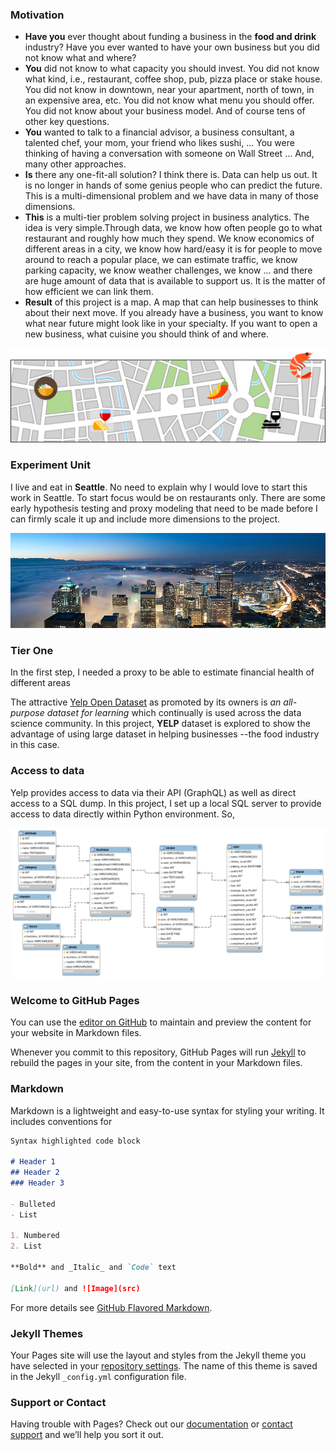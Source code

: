 ### Motivation

- __Have you__ ever thought about funding a business in the  __food and drink__ industry? Have you ever wanted to have your own business but you did not know what and where? 
- __You__ did not know to what capacity you should invest. You did not know what kind, i.e., restaurant, coffee shop, pub, pizza place or stake house. You did not know in downtown, near your apartment, north of town, in an expensive area, etc. You did not know what menu you should offer. You did not know about your business model. And of course tens of other key questions.
- __You__ wanted to talk to a financial advisor, a business consultant, a talented chef, your mom, your friend who likes sushi, ... You were thinking of having a conversation with someone on Wall Street ... And, many other approaches.  
- __Is__ there any one-fit-all solution? I think there is. Data can help us out. It is no longer in hands of some genius people who can predict the future. This is a multi-dimensional problem and we have data in many of those dimensions. 
- __This__ is a multi-tier problem solving project in business analytics. The idea is very simple.Through data, we know how often people go to what restaurant and roughly how much they spend. We know economics of different areas in a city, we know how hard/easy it is for people to move around to reach a popular place, we can estimate traffic, we know parking capacity, we know weather challenges, we know ... and there are huge amount of data that is available to support us. It is the matter of how efficient we can link them.
- __Result__ of this project is a map. A map that can help businesses to think about their next move. If you already have a business, you want to know what near future might look like in your specialty. If you want to open a new business, what cuisine you should think of and where.

![](pix/map_.png)


### Experiment Unit
I live and eat in __Seattle__. No need to explain why I would love to start this work in Seattle. To start focus would be on restaurants only. There are some early hypothesis testing and proxy modeling that need to be made before I can firmly scale it up and include more dimensions to the project.

![](pix/seattle.jpg)


### Tier One

In the first step, I needed a proxy to be able to estimate financial health of different areas 

The attractive [Yelp Open Dataset](https://www.yelp.com/dataset) as promoted by its owners is _an all-purpose dataset for learning_ which continually is used across the data science community. In this project, __YELP__ dataset is explored to show the advantage of using large dataset in helping businesses --the food industry in this case. 

### Access to data

Yelp provides access to data via their API (GraphQL) as well as direct access to a SQL dump. In this project, I set up a local SQL server to provide access to data directly within Python environment. So, 


![](pix/yelp_dataset_schema_.png)



### Welcome to GitHub Pages

You can use the [editor on GitHub](https://github.com/a-azad/Yelp.Data.Project/edit/master/index.md) to maintain and preview the content for your website in Markdown files.

Whenever you commit to this repository, GitHub Pages will run [Jekyll](https://jekyllrb.com/) to rebuild the pages in your site, from the content in your Markdown files.

### Markdown

Markdown is a lightweight and easy-to-use syntax for styling your writing. It includes conventions for

```markdown
Syntax highlighted code block

# Header 1
## Header 2
### Header 3

- Bulleted
- List

1. Numbered
2. List

**Bold** and _Italic_ and `Code` text

[Link](url) and ![Image](src)
```

For more details see [GitHub Flavored Markdown](https://guides.github.com/features/mastering-markdown/).

### Jekyll Themes

Your Pages site will use the layout and styles from the Jekyll theme you have selected in your [repository settings](https://github.com/a-azad/Yelp.Data.Project/settings). The name of this theme is saved in the Jekyll `_config.yml` configuration file.

### Support or Contact

Having trouble with Pages? Check out our [documentation](https://help.github.com/categories/github-pages-basics/) or [contact support](https://github.com/contact) and we’ll help you sort it out.
